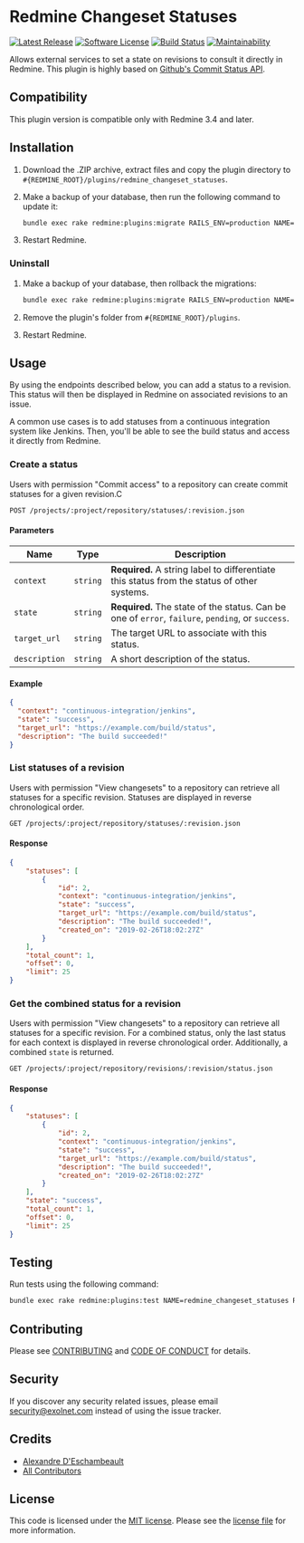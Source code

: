 # Redmine Changeset Statuses

[![Latest Release](https://img.shields.io/github/release/eXolnet/redmine_changeset_statuses.svg?style=flat-square)](https://github.com/eXolnet/redmine_changeset_statuses/releases)
[![Software License](https://img.shields.io/badge/license-MIT-8469ad.svg?style=flat-square)](LICENSE)
[![Build Status](https://img.shields.io/travis/eXolnet/redmine_changeset_statuses/master.svg?style=flat-square)](https://travis-ci.org/eXolnet/redmine_changeset_statuses)
[![Maintainability](https://api.codeclimate.com/v1/badges/51ebd36bafadfa0a4946/maintainability)](https://codeclimate.com/github/eXolnet/redmine_changeset_statuses/maintainability)

Allows external services to set a state on revisions to consult it directly in Redmine. This plugin is highly based on [Github's Commit Status API](https://developer.github.com/v3/repos/statuses/).

## Compatibility

This plugin version is compatible only with Redmine 3.4 and later.

## Installation

1. Download the .ZIP archive, extract files and copy the plugin directory to `#{REDMINE_ROOT}/plugins/redmine_changeset_statuses`.

2. Make a backup of your database, then run the following command to update it:

    ```bash
    bundle exec rake redmine:plugins:migrate RAILS_ENV=production NAME=redmine_changeset_statuses
    ```

3. Restart Redmine.

### Uninstall

1. Make a backup of your database, then rollback the migrations:

    ```bash
    bundle exec rake redmine:plugins:migrate RAILS_ENV=production NAME=redmine_changeset_statuses VERSION=0
    ```

2. Remove the plugin's folder from `#{REDMINE_ROOT}/plugins`.

3. Restart Redmine.

## Usage

By using the endpoints described below, you can add a status to a revision. This status will then be displayed in Redmine on associated revisions to an issue.

A common use cases is to add statuses from a continuous integration system like Jenkins. Then, you'll be able to see the build status and access it directly from Redmine.

### Create a status

Users with permission "Commit access" to a repository can create commit statuses for a given revision.C

```
POST /projects/:project/repository/statuses/:revision.json
```

#### Parameters

|      Name     |   Type   |    Description   |
|---------------|----------|------------------|
| `context`     | `string` | **Required.** A string label to differentiate this status from the status of other systems. |
| `state`       | `string` | **Required.** The state of the status. Can be one of `error`, `failure`, `pending`, or `success`. |
| `target_url`  | `string` | The target URL to associate with this status. |
| `description` | `string` | A short description of the status. |

#### Example

```json
{
  "context": "continuous-integration/jenkins",
  "state": "success",
  "target_url": "https://example.com/build/status",
  "description": "The build succeeded!"
}
```

### List statuses of a revision

Users with permission "View changesets" to a repository can retrieve all statuses for a specific revision. Statuses are displayed in reverse chronological order.

```
GET /projects/:project/repository/statuses/:revision.json
```

#### Response

```json
{
    "statuses": [
        {
            "id": 2,
            "context": "continuous-integration/jenkins",
            "state": "success",
            "target_url": "https://example.com/build/status",
            "description": "The build succeeded!",
            "created_on": "2019-02-26T18:02:27Z"
        }
    ],
    "total_count": 1,
    "offset": 0,
    "limit": 25
}
```

### Get the combined status for a revision

Users with permission "View changesets" to a repository can retrieve all statuses for a specific revision. For a combined status, only the last status for each context is displayed in reverse chronological order. Additionally, a combined `state` is returned.

```
GET /projects/:project/repository/revisions/:revision/status.json
```

#### Response

```json
{
    "statuses": [
        {
            "id": 2,
            "context": "continuous-integration/jenkins",
            "state": "success",
            "target_url": "https://example.com/build/status",
            "description": "The build succeeded!",
            "created_on": "2019-02-26T18:02:27Z"
        }
    ],
    "state": "success",
    "total_count": 1,
    "offset": 0,
    "limit": 25
}
```

## Testing

Run tests using the following command:

```bash
bundle exec rake redmine:plugins:test NAME=redmine_changeset_statuses RAILS_ENV=development
```

## Contributing

Please see [CONTRIBUTING](CONTRIBUTING.md) and [CODE OF CONDUCT](CODE_OF_CONDUCT.md) for details.

## Security

If you discover any security related issues, please email security@exolnet.com instead of using the issue tracker.

## Credits

- [Alexandre D'Eschambeault](https://github.com/xel1045)
- [All Contributors](../../contributors)

## License

This code is licensed under the [MIT license](http://choosealicense.com/licenses/mit/).
Please see the [license file](LICENSE) for more information.
